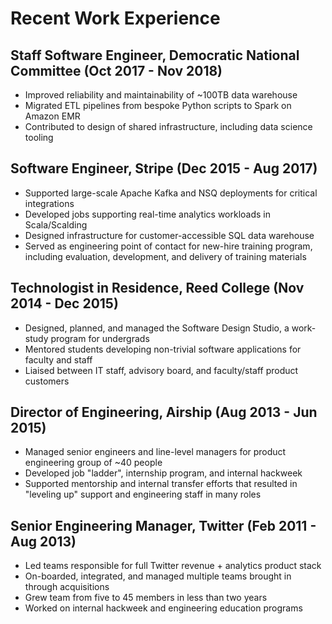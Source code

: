 # Recent Work Experience

## Staff Software Engineer, Democratic National Committee (Oct 2017 - Nov 2018)

* Improved reliability and maintainability of ~100TB data warehouse
* Migrated ETL pipelines from bespoke Python scripts to Spark on Amazon EMR
* Contributed to design of shared infrastructure, including data science tooling

## Software Engineer, Stripe (Dec 2015 - Aug 2017)

* Supported large-scale Apache Kafka and NSQ deployments for critical integrations
* Developed jobs supporting real-time analytics workloads in Scala/Scalding
* Designed infrastructure for customer-accessible SQL data warehouse
* Served as engineering point of contact for new-hire training program, including evaluation, development, and delivery of training materials

## Technologist in Residence, Reed College (Nov 2014 - Dec 2015)

* Designed, planned, and managed the Software Design Studio, a work-study program for undergrads
* Mentored students developing non-trivial software applications for faculty and staff
* Liaised between IT staff, advisory board, and faculty/staff product customers

## Director of Engineering, Airship (Aug 2013 - Jun 2015)

* Managed senior engineers and line-level managers for product engineering group of ~40 people
* Developed job "ladder", internship program, and internal hackweek
* Supported mentorship and internal transfer efforts that resulted in "leveling up" support and engineering staff in many roles

## Senior Engineering Manager, Twitter (Feb 2011 - Aug 2013)

* Led teams responsible for full Twitter revenue + analytics product stack
* On-boarded, integrated, and managed multiple teams brought in through acquisitions
* Grew team from five to 45 members in less than two years
* Worked on internal hackweek and engineering education programs
